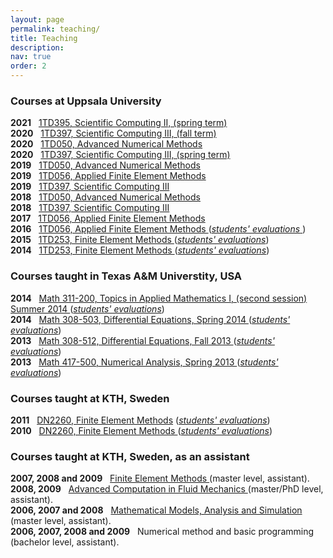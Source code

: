 ```yaml
---
layout: page
permalink: teaching/
title: Teaching
description:
nav: true
order: 2
---
```


<h3>Courses at Uppsala University</h3>

<ul style="list-style-type:none; padding-left:0;">
  <li>
    <b>2021</b> &nbsp;
    <a href="https://www.uu.se/en/admissions/freestanding-courses/course/?kKod=1TD395&typ=1">
      1TD395,
      Scientific Computing II, 
      (spring term)
    </a> 		    
  </li>

  <li>
    <b>2020</b> &nbsp;
    <a href="http://www.uu.se/en/admissions/master/selma/kursplan/?kpid=38984&amp;type=1">
      1TD397,
      Scientific Computing III, 
      (fall term)
    </a> 		    
  </li>

  <li>
    <b>2020</b> &nbsp;
    <a href="http://www.uu.se/en/admissions/master/selma/kursplan/?kpid=34479&amp;type=1">
      1TD050,
      Advanced Numerical Methods
    </a>
  </li>

  <li>
    <b>2020</b> &nbsp;
    <a href="http://www.uu.se/en/admissions/master/selma/kursplan/?kpid=38984&amp;type=1">
      1TD397,
      Scientific Computing III,  
      (spring term)
    </a> 		    
  </li>

  <li>
    <b>2019</b> &nbsp;
    <a href="http://www.uu.se/en/admissions/master/selma/kursplan/?kpid=34479&amp;type=1">
      1TD050,
      Advanced Numerical Methods
    </a>
  </li>

  <li>
    <b>2019</b> &nbsp;
    <a href="https://www.uu.se/en/admissions/exchange/courses/list/course-description/?kKod=1TD056&typ=1">
      1TD056,
      Applied Finite Element Methods
    </a> 		    
  </li>

  <li>
    <b>2019</b> &nbsp;
    <a href="http://www.uu.se/en/admissions/master/selma/kursplan/?kpid=38984&amp;type=1">
      1TD397,
      Scientific Computing III
    </a> 		    
  </li>

  <li>
    <b>2018</b> &nbsp;
    <a href="http://www.uu.se/en/admissions/master/selma/kursplan/?kpid=34479&amp;type=1">
      1TD050,
      Advanced Numerical Methods
    </a>
  </li>
  <li>
    <b>2018</b> &nbsp;
    <a href="http://www.uu.se/en/admissions/master/selma/kursplan/?kpid=38984&amp;type=1">
      1TD397,
      Scientific Computing III
    </a> 		    
  </li>
  <li>
    <b>2017</b> &nbsp;
    <a href="http://www.it.uu.se/edu/course/homepage/fem/ht17/">
      1TD056,
      Applied Finite Element Methods
    </a> 		    
  </li>
  <li>
    <b>2016</b> &nbsp;
    <a href="http://www.it.uu.se/edu/course/homepage/fem/ht16/">
      1TD056,
      Applied Finite Element Methods
    </a> 
    (<a href="../assets/teaching/evaluations/fem-16_evaluation.pdf"><i>students' evaluations</i>
    </a>)
  </li>
  <li>
    <b>2015</b> &nbsp;
    <a href="http://www.it.uu.se/edu/course/homepage/fem/ht15/">
      1TD253,
      Finite Element Methods
    </a> 
    (<a href="evaluations/fem-15_evaluation.pdf"><i>students' evaluations</i></a>)
  </li>
  <li>
    <b>2014</b> &nbsp;
    <a href="http://www.it.uu.se/edu/course/homepage/fem/ht14/">
      1TD253,
      Finite Element Methods
    </a> 
    (<a href="evaluations/fem-14_evaluation.pdf"><i>students' evaluations</i></a>)
  </li>
</ul>



<h3>Courses taught in Texas A&amp;M Universtity, USA</h3>

<ul style="list-style-type:none; padding-left:0;">
  <li>
    <b>2014</b> &nbsp;
    <a href="../../assets/teaching/math311">
      Math 311-200,
      Topics in Applied Mathematics I, (second session) Summer 2014
    </a> 
    (<a href="../../assets/teaching/evaluations/math_311_200.pdf"><i>students' evaluations</i></a>)
  </li>
  <li>
    <b>2014</b> &nbsp;
    <a href="../../assets/teaching/math308">
      Math 308-503,
      Differential Equations, Spring 2014
    </a> 
    (<a href="../../assets/teaching/evaluations/201331-MATH308512_murtazo.pdf"><i>students' evaluations</i></a>)
  </li>
  <li>
    <b>2013</b> &nbsp;
    <a href="../../assets/teaching/math308-512">
      Math 308-512,
      Differential Equations, Fall 2013
    </a> 
    (<a href="../../assets/teaching/evaluations/201331-MATH308512_murtazo.pdf"><i>students' evaluations</i></a>)
  </li>
  <li>
    <b>2013</b> &nbsp;
    <a href="../../assets/teaching/math417">
      Math 417-500,
      Numerical Analysis, Spring 2013
    </a> 
    (<a href="../../assets/teaching/evaluations/201311-MATH417500_murtazo.pdf"><i>students' evaluations</i></a>)
  </li>
</ul>

<h3>Courses taught at KTH, Sweden</h3>
<ul style="list-style-type:none; padding-left:0;">
  <li>
    <b>2011</b> &nbsp; <a href="http://www.csc.kth.se/utbildning/kth/kurser/DN2260/fem11/">DN2260, Finite Element Methods</a> 
    (<a href="evaluations/DN2260-fef11.pdf"><i>students' evaluations</i></a>)
  </li>
  <li>
    <b>2010</b> &nbsp;
    <a href="http://www.csc.kth.se/utbildning/kth/kurser/DN2260/fem10/">
      DN2260,
      Finite Element Methods
    </a> 
    (<a href="evaluations/DN2260-fef10.pdf"><i>students' evaluations</i></a>)
  </li>
</ul>

<h3>Courses taught at KTH, Sweden, as an assistant</h3>

<ul style="list-style-type:none; padding-left:0;">
  <li>
    <b>2007, 2008 and 2009</b> &nbsp;
    <a href="http://www.csc.kth.se/utbildning/kth/kurser/DN2260/">
      Finite Element Methods
    </a> 
    <journal>(master level, assistant).</journal>
  </li>
  <li>
    <b>2008, 2009</b> &nbsp;
    <a href="http://www.csc.kth.se/utbildning/kth/kurser/DN2275/">
      Advanced Computation in Fluid Mechanics
    </a>
    <journal>(master/PhD level, assistant).</journal>
  </li>
  <li>
    <b>2006, 2007 and 2008</b> &nbsp;
    <a href="http://www.csc.kth.se/utbildning/kth/kurser/DN2266/">
      Mathematical Models, Analysis and Simulation
    </a>
    <journal>(master level, assistant).</journal>
  </li>
  <li>
    <b>2006, 2007, 2008 and 2009</b> &nbsp;
    Numerical method and basic programming
    <journal>(bachelor level, assistant).</journal>
  </li>
</ul>


